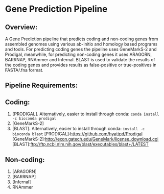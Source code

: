 # Gene Prediction Pipeline
## Overview:
A Gene Prediction pipeline that predicts coding and non-coding genes from assembled genomes using various ab-initio and homology based programs and tools. For predicting coding genes the pipeline uses GeneMarkS-2 and Prodigal, meanwhile, for predicting non-coding genes it uses ARAGORN, BARRNAP, RNAmmer and Infernal. BLAST is used to validate the results of the coding genes and provides results as false-positive or true-positives in FASTA/.fna format.

## Pipeline Requirements:
## Coding:
1. [PRODIGAL]. Alternatively, easier to install through conda: `conda install -c bioconda prodigal`
2. [GeneMarkS-2]
3. [BLAST]. Alternatively, easier to install through conda: `install -c bioconda blast`
[PRODIGAL]:https://github.com/hyattpd/Prodigal
[GeneMarkS-2]:http://exon.gatech.edu/GeneMark/license_download.cgi
[BLAST]:ftp://ftp.ncbi.nlm.nih.gov/blast/executables/blast+/LATEST

## Non-coding:
1. [ARAGORN]
2. [BARRNAP]
3. [Infernal]
4. RNAmmer
